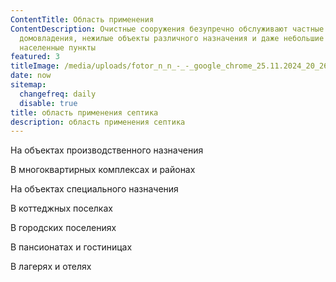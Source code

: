 ```yaml
---
ContentTitle: Область применения
ContentDescription: Очистные сооружения безупречно обслуживают частные
  домовладения, нежилые объекты различного назначения и даже небольшие
  населенные пункты
featured: 3
titleImage: /media/uploads/fotor_n_n_-_-_google_chrome_25.11.2024_20_26_59.png
date: now
sitemap:
  changefreq: daily
  disable: true
title: область применения септика
description: область применения септика
---
```




На объектах производственного назначения

В многоквартирных комплексах и районах

На объектах специального назначения 

В коттеджных поселках

В городских поселениях 

В пансионатах и гостиницах 

В лагерях и отелях
